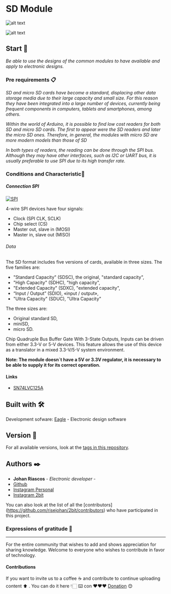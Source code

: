 # SD Module

![alt text](https://github.com/risejohan/2Bit/blob/main/MicroSD/Board.png "Board")

![alt text](https://github.com/risejohan/2Bit/blob/main/MicroSD/Top.png "Front")

## Start 🚀

_Be able to use the designs of the common modules to have available and apply to electronic designs._


### Pre requirements 📋

_SD and micro SD cards have become a standard, displacing other data storage media due to their large capacity and small size. For this reason they have been integrated into a large number of devices, currently being frequent components in computers, tablets and smartphones, among others._

_Within the world of Arduino, it is possible to find low cost readers for both SD and micro SD cards. The first to appear were the SD readers and later the micro SD ones. Therefore, in general, the modules with micro SD are more modern models than those of SD_

_In both types of readers, the reading can be done through the SPI bus. Although they may have other interfaces, such as I2C or UART bus, it is usually preferable to use SPI due to its high transfer rate._


### Conditions and Characteristic🔩

##### Connection SPI
[![SPI](SPI "SPI")](https://www.analog.com/-/media/images/analog-dialogue/en/volume-52/number-3/articles/introduction-to-spi-interface/205973_fig_01.png?la=en&imgver=2 "SPI")

4-wire SPI devices have four signals:
- Clock (SPI CLK, SCLK)
- Chip select (CS)
- Master out, slave in (MOSI)
- Master in, slave out (MISO)

###### Data
The SD format includes five versions of cards, available in three sizes. The five families are:

- "Standard Capacity" (SDSC), the original, "standard capacity",
- "High Capacity" (SDHC), "high capacity",
- "Extended Capacity" (SDXC), "extended capacity",
- “Input / Output” (SDIO), «input / output»,
- "Ultra Capacity" (SDUC), "Ultra Capacity"

The three sizes are:

- Original standard SD,
- miniSD,
- micro SD.

Chip Quadruple Bus Buffer Gate With 3-State Outputs, Inputs can be driven from either 3.3-V or 5-V devices. This feature allows the use of this device as a translator in a mixed 3.3-V/5-V system environment.

**Note: The module doesn´t have a 5V or 3.3V regulator, it is necessary to be able to supply it for its correct operation.**


#### Links

- [SN74LVC125A](https://www.ti.com/lit/ds/symlink/sn74lvc125a.pdf?ts=1639008407340&ref_url=https%253A%252F%252Fwww.google.com%252F)


## Built with 🛠️

Development sofware:
[Eagle](https://www.autodesk.com/products/eagle/overview) - Electronic design software


## Version 📌

For all available versions, look at the [tags in this repository](https://github.com/risejohan/2Bit/tree/main/module%20RTC/ds3231).

## Authors ✒️
* **Johan Riascos** - *Electronic developer* - 
* [Github](https://github.com/risejohan)
* [Instagram Personal](https://instagram.com/johansegura92?utm_medium=copy_link)
* [Instagram 2bit](https://instagram.com/2bit_electronic?utm_medium=copy_link)


You can also look at the list of all the [contributors] (https://github.com/risejohan/2bit/contributors) who have participated in this project.


###  Expressions of gratitude 🎁
---
For the entire community that wishes to add and shows appreciation for sharing knowledge. Welcome to everyone who wishes to contribute in favor of technology.

#### Contributions
If you want to invite us to a coffee ☕ and contribute to continue uploading  content ⬆ . You can do it here 👇🏻
⌨️ con ❤️❤️❤️ [Donation](https://paypal.me/2bitelectronic "Donation") 😊
